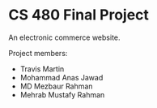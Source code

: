 # CS 480 Final Project

An electronic commerce website.

Project members:

- Travis Martin
- Mohammad Anas Jawad
- MD Mezbaur Rahman
- Mehrab Mustafy Rahman
